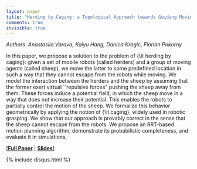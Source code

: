 ```yaml
---
layout: paper
title: "Herding by Caging: a Topological Approach towards Guiding Moving Agents via Mobile Robots"
comments: true
invisible: true
---
```


<p class="text-left"><i>Authors: Anastasiia Varava, Kaiyu Hang, Danica Kragic, Florian Pokorny</i></p>

In this paper, we propose a solution to the problem of {\it herding by caging}: given a set of mobile robots (called  herders) and a group of moving agents (called  sheep), we move the latter to some predefined location in such a way that they cannot escape from the robots while moving. We model the interaction between the herders and the sheep by assuming that the former exert virtual ``repulsive forces" pushing the sheep away from them. These forces induce a potential field, in which the sheep move in a way that does not increase their potential. This enables the robots to partially control the motion of the sheep. We formalize this behavior geometrically by applying the notion of {\it caging}, widely used in robotic grasping. We show that our approach is provably correct in the sense that the sheep cannot escape from the robots. We propose an RRT-based motion planning algorithm, demonstrate its probabilistic completeness, and evaluate it in simulations.

[<b><a href="/static/papers/38.pdf">Full Paper</a></b> | <b><a href="/static/slides/38.mp4">Slides</a></b>]

{% include disqus.html %}